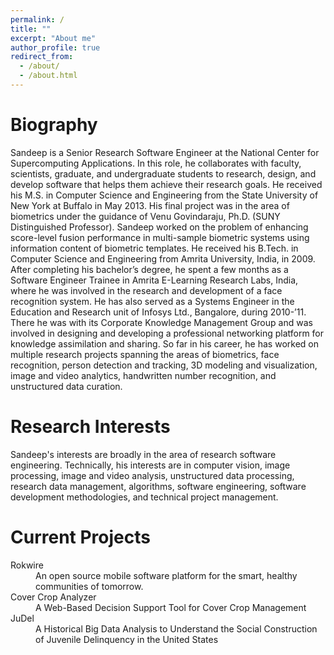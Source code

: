 ```yaml
---
permalink: /
title: ""
excerpt: "About me"
author_profile: true
redirect_from: 
  - /about/
  - /about.html
---
```


# Biography

Sandeep is a Senior Research Software Engineer at the National Center for Supercomputing Applications. In this role, he
collaborates with faculty, scientists, graduate, and undergraduate students to research, design, and develop software
that helps them achieve their research goals. He received his M.S. in Computer Science and Engineering from the State
University of New York at Buffalo in May 2013. His final project was in the area of biometrics under the guidance of
Venu Govindaraju, Ph.D. (SUNY Distinguished Professor). Sandeep worked on the problem of enhancing score-level fusion
performance in multi-sample biometric systems using information content of biometric templates. He received his B.Tech.
in Computer Science and Engineering from Amrita University, India, in 2009. After completing his bachelor’s degree, he
spent a few months as a Software Engineer Trainee in Amrita E-Learning Research Labs, India, where he was involved in
the research and development of a face recognition system. He has also served as a Systems Engineer in the Education and
Research unit of Infosys Ltd., Bangalore, during 2010-’11. There he was with its Corporate Knowledge Management
Group and was involved in designing and developing a professional networking platform for knowledge assimilation and
sharing. So far in his career, he has worked on multiple research projects spanning the areas of biometrics, face
recognition, person detection and tracking, 3D modeling and visualization, image and video analytics, handwritten number
recognition, and unstructured data curation.


# Research Interests

Sandeep's interests are broadly in the area of research software engineering. Technically, his interests are in 
computer vision, image processing, image and video analysis, unstructured data processing, research data management, 
algorithms, software engineering, software development methodologies, and technical project management. 


# Current Projects

<dl>
    <dt>Rokwire</dt>
    <dd>An open source mobile software platform for the smart, healthy communities of tomorrow.</dd>
    <dt>Cover Crop Analyzer</dt>
    <dd>A Web-Based Decision Support Tool for Cover Crop Management</dd>
    <dt>JuDel</dt>
    <dd>A Historical Big Data Analysis to Understand the Social Construction of Juvenile Delinquency in the United States</dd>
</dl>
